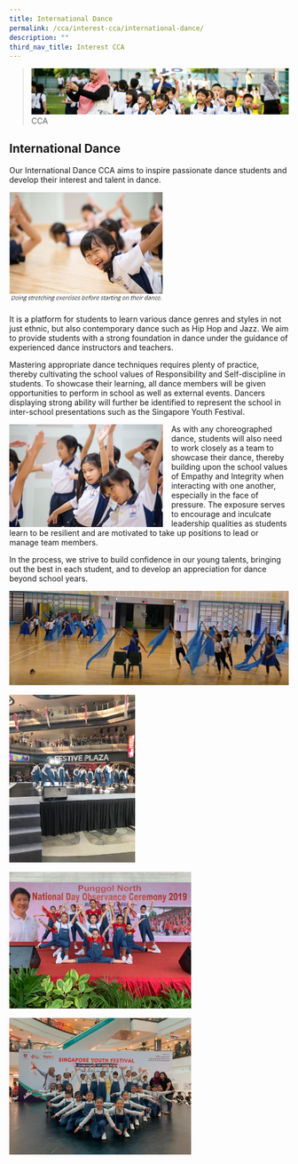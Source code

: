 ```yaml
---
title: International Dance
permalink: /cca/interest-cca/international-dance/
description: ""
third_nav_title: Interest CCA
---
```

>![](/images/CCA/CCA_02.jpg)
>CCA

## International Dance

Our International Dance CCA aims to inspire passionate dance students and develop their interest and talent in dance.

<img src="/images/CCA/Int%20Dance%201.jpg"  
     style="width:55%">

It is a platform for students to learn various dance genres and styles in not just ethnic, but also contemporary dance such as Hip Hop and Jazz. We aim to provide students with a strong foundation in dance under the guidance of experienced dance instructors and teachers.

Mastering appropriate dance techniques requires plenty of practice, thereby cultivating the school values of Responsibility and Self-discipline in students. To showcase their learning, all dance members will be given opportunities to perform in school as well as external events. Dancers displaying strong ability will further be identified to represent the school in inter-school presentations such as the Singapore Youth Festival.


<img src="/images/CCA/Int%20Dance%202.jpg" style="width:55%;margin-right:15px;" align = "left">


As with any choreographed dance, students will also need to work closely as a team to showcase their dance, thereby building upon the school values of Empathy and Integrity when interacting with one another, especially in the face of pressure. The exposure serves to encourage and inculcate leadership qualities as students learn to be resilient and are motivated to take up positions to lead or manage team members.  

  

  

  

In the process, we strive to build confidence in our young talents, bringing out the best in each student, and to develop an appreciation for dance beyond school years.


<img src="/images/CCA/Int%20Dance%203.jpg"  
     style="width:100%">

<img src="/images/CCA/Int%20Dance%204.jpg"  
     style="width:45%">
		 
<img src="/images/CCA/Int%20Dance%205.jpg"  
     style="width:65%">		 
		 
<img src="/images/CCA/Int%20Dance%206.jpeg"  
     style="width:65%">